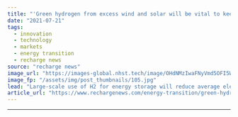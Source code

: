 ```yaml
---
title: "'Green hydrogen from excess wind and solar will be vital to keep future electricity prices low' -  Bill Gates-funded study"
date: "2021-07-21"
tags: 
  - innovation
  - technology
  - markets
  - energy transition
  - recharge news
source: "recharge news"
image_url: "https://images-global.nhst.tech/image/OHdNMzIwaFNyVmd5OFI5WFZHS1dvZ1Vja2FvQ1hTU3dlcVZadmlGSm9BMD0=/nhst/binary/b61a01b087b4dc225541e43a8b6ab75e"
image_fp: "/assets/img/post_thumbnails/105.jpg"
lead: "Large-scale use of H2 for energy storage will reduce average electricity costs by 10% in power networks dominated by renewables, say academics"
article_url: "https://www.rechargenews.com/energy-transition/green-hydrogen-from-excess-wind-and-solar-will-be-vital-to-keep-future-electricity-prices-low-bill-gates-funded-study/2-1-1042995"
---
```


---
